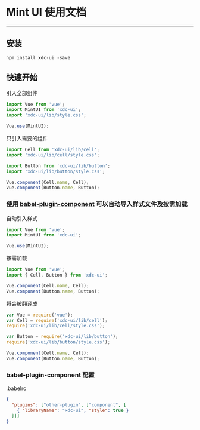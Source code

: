 # Mint UI 使用文档

---------


## 安装

```shell
npm install xdc-ui -save
```

## 快速开始

引入全部组件
```javascript
import Vue from 'vue';
import MintUI from 'xdc-ui';
import 'xdc-ui/lib/style.css';

Vue.use(MintUI);
```

只引入需要的组件
```javascript
import Cell from 'xdc-ui/lib/cell';
import 'xdc-ui/lib/cell/style.css';

import Button from 'xdc-ui/lib/button';
import 'xdc-ui/lib/button/style.css';

Vue.component(Cell.name, Cell);
Vue.component(Button.name, Button);
```


### 使用 [babel-plugin-component](https://github.com/QingWei-Li/babel-plugin-component) 可以自动导入样式文件及按需加载

自动引入样式
```javascript
import Vue from 'vue';
import MintUI from 'xdc-ui';

Vue.use(MintUI);
```

按需加载
```javascript
import Vue from 'vue';
import { Cell, Button } from 'xdc-ui';

Vue.component(Cell.name, Cell);
Vue.component(Button.name, Button);
```

将会被翻译成
```javascript
var Vue = require('vue');
var Cell = require('xdc-ui/lib/cell');
require('xdc-ui/lib/cell/style.css');

var Button = require('xdc-ui/lib/button');
require('xdc-ui/lib/button/style.css');

Vue.component(Cell.name, Cell);
Vue.component(Button.name, Button);
```

### babel-plugin-component 配置
.babelrc
```json
{
  "plugins": ["other-plugin", ["component", [
    { "libraryName": "xdc-ui", "style": true }
  ]]]
}
```
